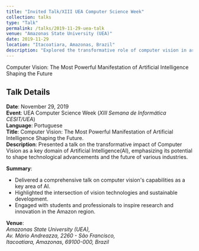 ```yaml
---
title: "Invited Talk/XIII UEA Computer Science Week"
collection: talks
type: "Talk"
permalink: /talks/2019-11-29-uea-talk
venue: "Amazonas State University (UEA)"
date: 2019-11-29
location: "Itacoatiara, Amazonas, Brazil"
description: "Explored the transformative role of computer vision in artificial intelligence and its future potential across industries."
---
```


Computer Vision: The Most Powerful Manifestation of Artificial Intelligence Shaping the Future

<!-- ### Talk Details

*Title*: Innovation and improvements in the quality of undergraduate education at UFMG.<br />
*Advisor/Co-author*: [PhD. Eucidio Pimenta Arruda](http://somos.ufmg.br/professor/eucidio-pimenta-arruda)  <br />
*Departament*: [Directorate of Innovation and Teaching
Methodologies (GIZ)](https://www.ufmg.br/giz/), <br />
Federal University of Minas Gerais, 
<address>
Av. Antônio Carlos, 6627, <br />
Pampulha, Belo Horizonte, Minas Gerais,  <br /> CEP: 31270-901, Brazil.
</address> -->



## Talk Details

**Date**:  November 29, 2019 <br />
**Event**: UEA Computer Science Week (*XIII Semana de Informática CESIT/UEA*)<br />
**Language**: Portuguese <br />
**Title**: Computer Vision: The Most Powerful Manifestation of Artificial Intelligence Shaping the Future.<br />
**Description**: Presented a talk on the transformative impact of Computer Vision as a key domain of Artificial Intelligence(AI), emphasizing its potential to shape technological advancements and the future of various industries.

**Summary**: 
  - Delivered a comprehensive talk on computer vision's capabilities as a key area of AI.
  - Highlighted the intersection of vision technologies and sustainable development.
  - Engaged with students and professionals to inspire research and innovation in the Amazon region.

**Venue**:  <br />
<i>Amazonas State University (UEA),  <br />
Av. Mário Andreazza, 2260 - São Francisco, <br />
Itacoatiara, Amazonas, 69100-000, Brazil </i>

<!-- ### Talk Resources
----
[Abstract](/files/pdf/research/Doctor_Consortium_for_WACV2019_vidal.pdf) |
[Poster](/files/pdf/talks/WACV19_GSDP-posterMC_PHd.pdf)|
[WACV Program](/files/pdf/talks/WACV19_Pocket_Guide.pdf)|
[Project Page](https://www.verlab.dcc.ufmg.br/global-semantic-description/) -->